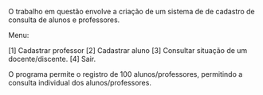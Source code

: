 O trabalho em questão envolve a criação de um sistema de de cadastro de consulta de alunos e professores.

Menu:

[1] Cadastrar professor
[2] Cadastrar aluno
[3] Consultar situação de um docente/discente.
[4] Sair.

O programa permite o registro de 100 alunos/professores, permitindo a consulta individual dos alunos/professores.